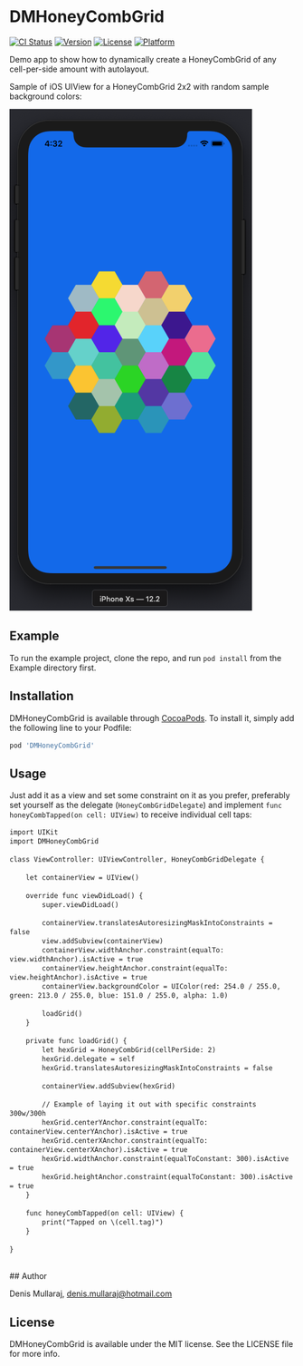 # DMHoneyCombGrid

[![CI Status](https://img.shields.io/travis/Denis/DMHoneyCombGrid.svg?style=flat)](https://travis-ci.org/Denis/DMHoneyCombGrid)
[![Version](https://img.shields.io/cocoapods/v/DMHoneyCombGrid.svg?style=flat)](https://cocoapods.org/pods/DMHoneyCombGrid)
[![License](https://img.shields.io/cocoapods/l/DMHoneyCombGrid.svg?style=flat)](https://cocoapods.org/pods/DMHoneyCombGrid)
[![Platform](https://img.shields.io/cocoapods/p/DMHoneyCombGrid.svg?style=flat)](https://cocoapods.org/pods/DMHoneyCombGrid)

Demo app to show how to dynamically create a HoneyCombGrid of any cell-per-side amount with autolayout.

Sample of iOS UIView for a HoneyCombGrid 2x2 with random sample background colors:

![sample](Screenshots/horizontal-hex-grid-2x2.png)

## Example

To run the example project, clone the repo, and run `pod install` from the Example directory first.

## Installation

DMHoneyCombGrid is available through [CocoaPods](https://cocoapods.org). To install
it, simply add the following line to your Podfile:

```ruby
pod 'DMHoneyCombGrid'
```

## Usage
Just add it as a view and set some constraint on it as you prefer, preferably set yourself as the delegate (`HoneyCombGridDelegate`) and implement `func honeyCombTapped(on cell: UIView)` to receive individual cell taps:

```
import UIKit
import DMHoneyCombGrid

class ViewController: UIViewController, HoneyCombGridDelegate {

    let containerView = UIView()
    
    override func viewDidLoad() {
        super.viewDidLoad()
        
        containerView.translatesAutoresizingMaskIntoConstraints = false
        view.addSubview(containerView)
        containerView.widthAnchor.constraint(equalTo: view.widthAnchor).isActive = true
        containerView.heightAnchor.constraint(equalTo: view.heightAnchor).isActive = true
        containerView.backgroundColor = UIColor(red: 254.0 / 255.0, green: 213.0 / 255.0, blue: 151.0 / 255.0, alpha: 1.0)
        
        loadGrid()
    }
    
    private func loadGrid() {
        let hexGrid = HoneyCombGrid(cellPerSide: 2)
        hexGrid.delegate = self
        hexGrid.translatesAutoresizingMaskIntoConstraints = false
        
        containerView.addSubview(hexGrid)
        
        // Example of laying it out with specific constraints 300w/300h
        hexGrid.centerYAnchor.constraint(equalTo: containerView.centerYAnchor).isActive = true
        hexGrid.centerXAnchor.constraint(equalTo: containerView.centerXAnchor).isActive = true
        hexGrid.widthAnchor.constraint(equalToConstant: 300).isActive = true
        hexGrid.heightAnchor.constraint(equalToConstant: 300).isActive = true
    }

    func honeyCombTapped(on cell: UIView) {
        print("Tapped on \(cell.tag)")
    }
    
}
```

<br>
## Author

Denis Mullaraj, denis.mullaraj@hotmail.com

## License

DMHoneyCombGrid is available under the MIT license. See the LICENSE file for more info.
